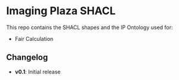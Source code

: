 # Imaging Plaza SHACL

This repo contains the SHACL shapes and the IP Ontology used for: 

- Fair Calculation


## Changelog

- **v0.1**: Initial release 
